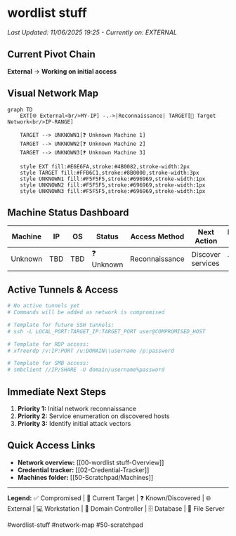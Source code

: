# wordlist stuff

_Last Updated: 11/06/2025 19:25 - Currently on: EXTERNAL_

## Current Pivot Chain

**External** → **Working on initial access**

## Visual Network Map

```mermaid
graph TD
    EXT[🌐 External<br/>MY-IP] -.->|Reconnaissance| TARGET[🎯 Target Network<br/>IP-RANGE]
    
    TARGET --> UNKNOWN1[❓ Unknown Machine 1]
    TARGET --> UNKNOWN2[❓ Unknown Machine 2]
    TARGET --> UNKNOWN3[❓ Unknown Machine 3]
    
    style EXT fill:#E6E6FA,stroke:#4B0082,stroke-width:2px
    style TARGET fill:#FFB6C1,stroke:#8B0000,stroke-width:3px
    style UNKNOWN1 fill:#F5F5F5,stroke:#696969,stroke-width:1px
    style UNKNOWN2 fill:#F5F5F5,stroke:#696969,stroke-width:1px
    style UNKNOWN3 fill:#F5F5F5,stroke:#696969,stroke-width:1px
```

## Machine Status Dashboard

|Machine|IP|OS|Status|Access Method|Next Action|Network Value|
|---|---|---|---|---|---|---|
|Unknown|TBD|TBD|❓ Unknown|Reconnaissance|Discover services|TBD|

## Active Tunnels & Access

```bash
# No active tunnels yet
# Commands will be added as network is compromised

# Template for future SSH tunnels:
# ssh -L LOCAL_PORT:TARGET_IP:TARGET_PORT user@COMPROMISED_HOST

# Template for RDP access:
# xfreerdp /v:IP:PORT /u:DOMAIN\\username /p:password

# Template for SMB access:
# smbclient //IP/SHARE -U domain/username%password
```

## Immediate Next Steps

1. **Priority 1:** Initial network reconnaissance
2. **Priority 2:** Service enumeration on discovered hosts
3. **Priority 3:** Identify initial attack vectors

## Quick Access Links

- **Network overview:** [[00-wordlist stuff-Overview]]
- **Credential tracker:** [[02-Credential-Tracker]]
- **Machines folder:** [[50-Scratchpad/Machines]]

---

**Legend:** ✅ Compromised | 🎯 Current Target | ❓ Known/Discovered | 🌐 External | 💻 Workstation | 🏰 Domain Controller | 🗄️ Database | 📁 File Server

#wordlist-stuff #network-map #50-scratchpad